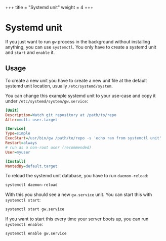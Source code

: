 +++
title = "Systemd unit"
weight = 4
+++

# Systemd unit

If you just want to run `gw` process in the background without installing anything, you can use `systemctl`. You only have to create a systemd unit and `start` and `enable` it.

## Usage

To create a new unit you have to create a new unit file at the default systemd unit location, usually `/etc/systemd/system`.

You can change this example systemd unit to your use-case and copy it under `/etc/systemd/system/gw.service`:

```ini
[Unit]
Description=Watch git repository at /path/to/repo
After=multi-user.target

[Service]
Type=simple
ExecStart=/usr/bin/gw /path/to/repo -s 'echo ran from systemctl unit'
Restart=always
# run as a non-root user (recommended)
User=myuser

[Install]
WantedBy=default.target
```

To reload the systemd unit database, you have to run `daemon-reload`:

```sh
systemctl daemon-reload
```

With this you should see a new `gw.service` unit. You can start this with `systemctl start`:

```sh
systemctl start gw.service
```

If you want to start this every time your server boots up, you can run `systemctl enable`:

```sh
systemctl enable gw.service
```
